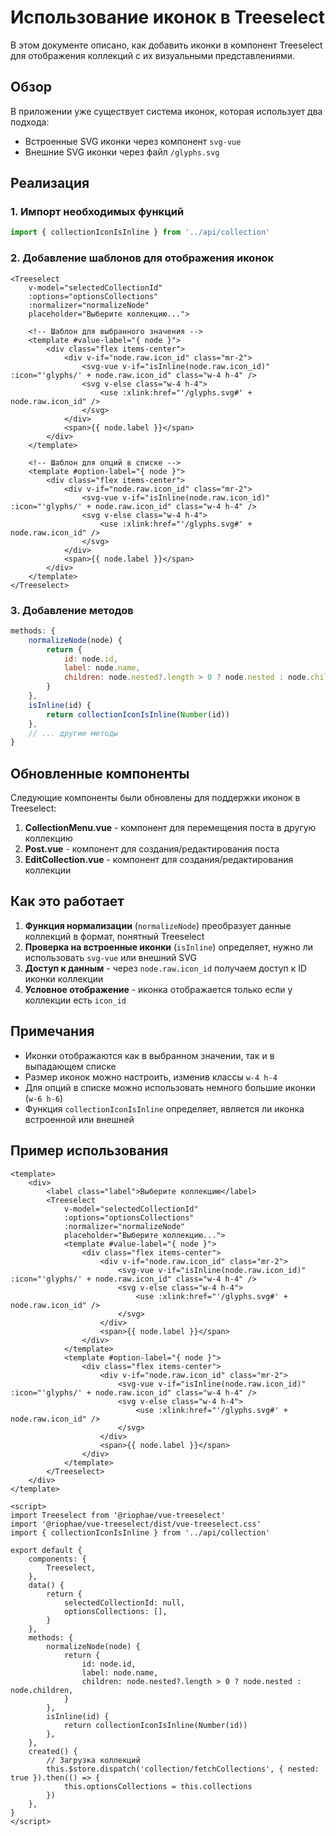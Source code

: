# Использование иконок в Treeselect

В этом документе описано, как добавить иконки в компонент Treeselect для отображения коллекций с их визуальными представлениями.

## Обзор

В приложении уже существует система иконок, которая использует два подхода:
- Встроенные SVG иконки через компонент `svg-vue`
- Внешние SVG иконки через файл `/glyphs.svg`

## Реализация

### 1. Импорт необходимых функций

```javascript
import { collectionIconIsInline } from '../api/collection'
```

### 2. Добавление шаблонов для отображения иконок

```vue
<Treeselect
    v-model="selectedCollectionId"
    :options="optionsCollections"
    :normalizer="normalizeNode"
    placeholder="Выберите коллекцию...">
    
    <!-- Шаблон для выбранного значения -->
    <template #value-label="{ node }">
        <div class="flex items-center">
            <div v-if="node.raw.icon_id" class="mr-2">
                <svg-vue v-if="isInline(node.raw.icon_id)" :icon="'glyphs/' + node.raw.icon_id" class="w-4 h-4" />
                <svg v-else class="w-4 h-4">
                    <use :xlink:href="'/glyphs.svg#' + node.raw.icon_id" />
                </svg>
            </div>
            <span>{{ node.label }}</span>
        </div>
    </template>
    
    <!-- Шаблон для опций в списке -->
    <template #option-label="{ node }">
        <div class="flex items-center">
            <div v-if="node.raw.icon_id" class="mr-2">
                <svg-vue v-if="isInline(node.raw.icon_id)" :icon="'glyphs/' + node.raw.icon_id" class="w-4 h-4" />
                <svg v-else class="w-4 h-4">
                    <use :xlink:href="'/glyphs.svg#' + node.raw.icon_id" />
                </svg>
            </div>
            <span>{{ node.label }}</span>
        </div>
    </template>
</Treeselect>
```

### 3. Добавление методов

```javascript
methods: {
    normalizeNode(node) {
        return {
            id: node.id,
            label: node.name,
            children: node.nested?.length > 0 ? node.nested : node.children,
        }
    },
    isInline(id) {
        return collectionIconIsInline(Number(id))
    },
    // ... другие методы
}
```

## Обновленные компоненты

Следующие компоненты были обновлены для поддержки иконок в Treeselect:

1. **CollectionMenu.vue** - компонент для перемещения поста в другую коллекцию
2. **Post.vue** - компонент для создания/редактирования поста
3. **EditCollection.vue** - компонент для создания/редактирования коллекции

## Как это работает

1. **Функция нормализации** (`normalizeNode`) преобразует данные коллекций в формат, понятный Treeselect
2. **Проверка на встроенные иконки** (`isInline`) определяет, нужно ли использовать `svg-vue` или внешний SVG
3. **Доступ к данным** - через `node.raw.icon_id` получаем доступ к ID иконки коллекции
4. **Условное отображение** - иконка отображается только если у коллекции есть `icon_id`

## Примечания

- Иконки отображаются как в выбранном значении, так и в выпадающем списке
- Размер иконок можно настроить, изменив классы `w-4 h-4`
- Для опций в списке можно использовать немного большие иконки (`w-6 h-6`)
- Функция `collectionIconIsInline` определяет, является ли иконка встроенной или внешней

## Пример использования

```vue
<template>
    <div>
        <label class="label">Выберите коллекцию</label>
        <Treeselect
            v-model="selectedCollectionId"
            :options="optionsCollections"
            :normalizer="normalizeNode"
            placeholder="Выберите коллекцию...">
            <template #value-label="{ node }">
                <div class="flex items-center">
                    <div v-if="node.raw.icon_id" class="mr-2">
                        <svg-vue v-if="isInline(node.raw.icon_id)" :icon="'glyphs/' + node.raw.icon_id" class="w-4 h-4" />
                        <svg v-else class="w-4 h-4">
                            <use :xlink:href="'/glyphs.svg#' + node.raw.icon_id" />
                        </svg>
                    </div>
                    <span>{{ node.label }}</span>
                </div>
            </template>
            <template #option-label="{ node }">
                <div class="flex items-center">
                    <div v-if="node.raw.icon_id" class="mr-2">
                        <svg-vue v-if="isInline(node.raw.icon_id)" :icon="'glyphs/' + node.raw.icon_id" class="w-4 h-4" />
                        <svg v-else class="w-4 h-4">
                            <use :xlink:href="'/glyphs.svg#' + node.raw.icon_id" />
                        </svg>
                    </div>
                    <span>{{ node.label }}</span>
                </div>
            </template>
        </Treeselect>
    </div>
</template>

<script>
import Treeselect from '@riophae/vue-treeselect'
import '@riophae/vue-treeselect/dist/vue-treeselect.css'
import { collectionIconIsInline } from '../api/collection'

export default {
    components: {
        Treeselect,
    },
    data() {
        return {
            selectedCollectionId: null,
            optionsCollections: [],
        }
    },
    methods: {
        normalizeNode(node) {
            return {
                id: node.id,
                label: node.name,
                children: node.nested?.length > 0 ? node.nested : node.children,
            }
        },
        isInline(id) {
            return collectionIconIsInline(Number(id))
        },
    },
    created() {
        // Загрузка коллекций
        this.$store.dispatch('collection/fetchCollections', { nested: true }).then(() => {
            this.optionsCollections = this.collections
        })
    },
}
</script>